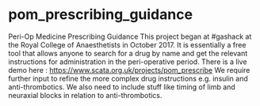# pom_prescribing_guidance
 Peri-Op Medicine Prescribing Guidance
This project began at #gashack at the Royal College of Anaesthetists in October 2017. It is essentially a free tool that allows anyone to search for a drug by name and get the relevant instructions for administration in the peri-operative period.
There is a live demo here :
https://www.scata.org.uk/projects/pom_prescribe
We require further input to refine the more complex drug instructions e.g. insulin and anti-thrombotics. We also need to include stuff like timing of limb and neuraxial blocks in relation to anti-thrombotics.
